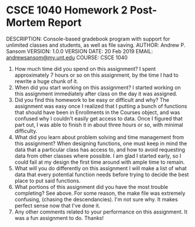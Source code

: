 # CSCE 1040 Homework 2 Post-Mortem Report
DESCRIPTION:   Console-based gradebook program with support for unlimited classes and students, as well as file saving.
AUTHOR:        Andrew P. Sansom
VERSION:       1.0.0
VERSION DATE:  20 Feb 2019
EMAIL:         andrewsansom@my.unt.edu
COURSE:        CSCE 1040

1. How much time did you spend on this assignment?
I spent approximately 7 hours or so on this assignment, by the time I had to rewrite a huge chunk of it.
2. When did you start working on this assignment?
I started working on this assignment immediately after class on the day it was assigned.
3. Did you find this homework to be easy or difficult and why?
The assignment was easy once I realized that I putting a bunch of functions that should have been in Enrollments in the Courses object, and was confused why I couldn't easily get access to data. Once I figured that part out, I was able to finish it in about three hours or so, with minimal difficulty.
4. What did you learn about problem solving and time management from this assignment?
When designing functions, one must keep in mind the data that a particular class has access to, and how to avoid requesting data from other classes where possible.
I am glad I started early, so I could fail at my design the first time around with ample time to remain.
5. What will you do differently on this assignment
I will make a list of what data that every potential function needs before trying to decide the best place to put said functions.
6. What portions of this assignment did you have the most trouble completing?
See above.
For some reason, the make file was extremely confusing, (chasing the descendancies). I'm not sure why. It makes perfect sense now that I've done it.
7. Any other comments related to your performance on this assignment.
It was a fun assignment to do. Thanks!
